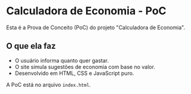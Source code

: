 # Calculadora de Economia - PoC

Esta é a Prova de Conceito (PoC) do projeto "Calculadora de Economia".

## O que ela faz

- O usuário informa quanto quer gastar.
- O site simula sugestões de economia com base no valor.
- Desenvolvido em HTML, CSS e JavaScript puro.

A PoC está no arquivo `index.html`.
